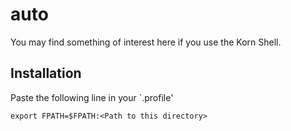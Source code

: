auto
====

You may find something of interest here if you use the Korn Shell.

## Installation

Paste the following line in your `.profile'

	export FPATH=$FPATH:<Path to this directory>
